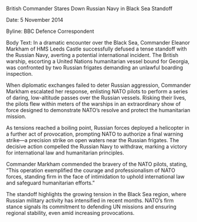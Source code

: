 British Commander Stares Down Russian Navy in Black Sea Standoff

Date: 5 November 2014

Byline:
BBC Defence Correspondent

Body Text:
In a dramatic encounter over the Black Sea, Commander Eleanor Markham of HMS Leeds Castle successfully defused a tense standoff with the Russian Navy, averting a potential international incident. The British warship, escorting a United Nations humanitarian vessel bound for Georgia, was confronted by two Russian frigates demanding an unlawful boarding inspection.

When diplomatic exchanges failed to deter Russian aggression, Commander Markham escalated her response, enlisting NATO pilots to perform a series of daring, low-altitude passes over the Russian vessels. Risking their lives, the pilots flew within meters of the warships in an extraordinary show of force designed to demonstrate NATO’s resolve and protect the humanitarian mission.

As tensions reached a boiling point, Russian forces deployed a helicopter in a further act of provocation, prompting NATO to authorize a final warning strike—a precision strike on open waters near the Russian frigates. The decisive action compelled the Russian Navy to withdraw, marking a victory for international law and humanitarian principles.

Commander Markham commended the bravery of the NATO pilots, stating, “This operation exemplified the courage and professionalism of NATO forces, standing firm in the face of intimidation to uphold international law and safeguard humanitarian efforts.”

The standoff highlights the growing tension in the Black Sea region, where Russian military activity has intensified in recent months. NATO’s firm stance signals its commitment to defending UN missions and ensuring regional stability, even amid increasing provocations.